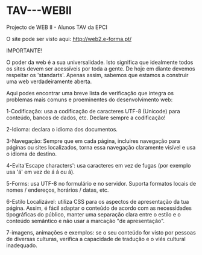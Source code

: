 # TAV---WEBII
Projecto de WEB II - Alunos TAV da EPCI

O site pode ser visto aqui:
http://web2.e-forma.pt/

IMPORTANTE!

O poder da web é a sua universalidade. 
Isto significa que idealmente todos os sites devem ser acessíveis por toda a gente. 
De hoje em diante devemos respeitar os 'standarts'. Apenas assim, sabemos que estamos a construir uma web verdadeiramente aberta.

Aqui podes encontrar uma breve lista de verificação que integra os problemas mais comuns e proeminentes do desenvolvimento web:

1-Codificação: usa a codificação de caracteres UTF-8 (Unicode) para conteúdo, bancos de dados, etc. Declare sempre a codificação!

2-Idioma: declara o idioma dos documentos.

3-Navegação: Sempre que em cada página, incluires navegação para páginas ou sites localizados, torna essa navegação claramente visível e usa o idioma de destino.

4-Evita'Escape characters': usa caracteres em vez de fugas (por exemplo usa 'á' em vez de &#xE1; &#225; ou &aacute;).

5-Forms: usa UTF-8 no formulário e no servidor. Suporta formatos locais de nomes / endereços, horários / datas, etc.

6-Estilo Localizável: utiliza CSS para os aspectos de apresentação da tua página. Assim, é fácil adaptar o conteúdo de acordo com as necessidades tipográficas do público, manter uma separação clara entre o estilo e o conteúdo semântico e não usar a marcação "de apresentação".

7-imagens, animações e exemplos: se o seu conteúdo for visto por pessoas de diversas culturas, verifica a capacidade de tradução e o viés cultural inadequado.
